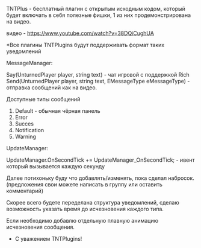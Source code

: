 TNTPlus - бесплатный плагин с открытым исходным кодом, который будет включать в себя полезные фишки, 1 из них продемонстрирована на видео. 

видео - https://www.youtube.com/watch?v=38DQiCughUA

*Все плагины TNTPlugins будут поддерживать формат таких уведомлений 

MessageManager:

Say(UnturnedPlayer player, string text) - чат игровой с поддержкой Rich
Send(UnturnedPlayer player, string text, EMessageType eMessageType) - отправка сообщений как на видео.

Доступные типы сообщений 
1. Default - обычная чёрная панель
2. Error
3. Succes 
4. Notification 
5. Warning 

UpdateManager:

UpdateManager.OnSecondTick += UpdateManager_OnSecondTick; -  ивент который вызывается каждую секунду

Далее потихоньку буду что добавлять/изменять, пока сделал набросок.
(предложения свои можете написать в группу или оставить комментарий)

Скорее всего будете переделана структура уведомлений, сделаю возможность указать время до исчезновения каждого типа.

Если необходимо добавлю отдельную плавную анимацию исчезновения сообщения.

- С уважением TNTPlugins!
